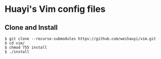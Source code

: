 # Huayi's Vim config files


## Clone and Install

```
$ git clone --recurse-submodules https://github.com/weihauyi/vim.git
$ cd vim/
$ chmod 755 install
$ ./install
```

##
